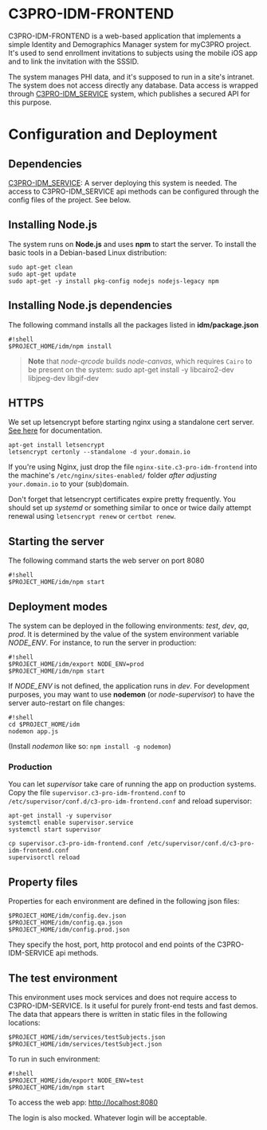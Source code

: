 # C3PRO-IDM-FRONTEND #

C3PRO-IDM-FRONTEND is a web-based application that implements a simple Identity and Demographics Manager system for myC3PRO project. It's used to send enrollment invitations to subjects using the mobile iOS app and to link the invitation with the SSSID. 

The system manages PHI data, and it's supposed to run in a site's intranet. The system does not access directly any database. Data access is wrapped through [C3PRO-IDM_SERVICE](https://bitbucket.org/ihlchip/c3pro-idm-service) system, which publishes a secured API for this purpose.


# Configuration and Deployment #

## Dependencies ##

[C3PRO-IDM_SERVICE](https://bitbucket.org/ihlchip/c3pro-idm-service): A server deploying this system is needed. The access to C3PRO-IDM_SERVICE api methods can be configured through the config files of the project. See below.

## Installing Node.js ##

The system runs on **Node.js** and uses **npm** to start the server. To install the basic tools in a Debian-based Linux distribution: 

    sudo apt-get clean
    sudo apt-get update
    sudo apt-get -y install pkg-config nodejs nodejs-legacy npm

## Installing Node.js dependencies ##

The following command installs all the packages listed in **idm/package.json**

```
#!shell
$PROJECT_HOME/idm/npm install
```

> **Note** that _node-qrcode_ builds _node-canvas_, which requires `Cairo` to be present on the system:
>     sudo apt-get install -y libcairo2-dev libjpeg-dev libgif-dev

## HTTPS ##

We set up letsencrypt before starting nginx using a standalone cert server.
[See here](https://certbot.eff.org/#ubuntuxenial-nginx) for documentation.

    apt-get install letsencrypt
    letsencrypt certonly --standalone -d your.domain.io

If you're using Nginx, just drop the file `nginx-site.c3-pro-idm-frontend` into the machine's `/etc/nginx/sites-enabled/` folder _after adjusting_ `your.domain.io` to your (sub)domain.

Don't forget that letsencrypt certificates expire pretty frequently.
You should set up _systemd_ or something similar to once or twice daily attempt renewal using `letsencrypt renew` or `certbot renew`.

## Starting the server ##

The following command starts the web server on port 8080

```
#!shell
$PROJECT_HOME/idm/npm start
```

## Deployment modes ##

The system can be deployed in the following environments: *test*, *dev*, *qa*, *prod*. It is determined by the value of the system environment variable *NODE_ENV*. For instance, to run the server in production:

```
#!shell
$PROJECT_HOME/idm/export NODE_ENV=prod
$PROJECT_HOME/idm/npm start
```

If *NODE_ENV* is not defined, the application runs in *dev*.
For development purposes, you may want to use **nodemon** (or _node-supervisor_) to have the server auto-restart on file changes:

```
#!shell
cd $PROJECT_HOME/idm
nodemon app.js
```

(Install _nodemon_ like so: `npm install -g nodemon`)

### Production

You can let _supervisor_ take care of running the app on production systems.
Copy the file `supervisor.c3-pro-idm-frontend.conf` to `/etc/supervisor/conf.d/c3-pro-idm-frontend.conf` and reload supervisor:

    apt-get install -y supervisor
    systemctl enable supervisor.service
    systemctl start supervisor
    
    cp supervisor.c3-pro-idm-frontend.conf /etc/supervisor/conf.d/c3-pro-idm-frontend.conf
    supervisorctl reload

## Property files ##

Properties for each environment are defined in the following json files:

    $PROJECT_HOME/idm/config.dev.json
    $PROJECT_HOME/idm/config.qa.json
    $PROJECT_HOME/idm/config.prod.json

They specify the host, port, http protocol and end points of the C3PRO-IDM-SERVICE api methods. 

## The test environment ##

This environment uses mock services and does not require access to C3PRO-IDM-SERVICE. Is it useful   for purely front-end tests and fast demos. The data that appears there is written in static files in the following locations:

    $PROJECT_HOME/idm/services/testSubjects.json
    $PROJECT_HOME/idm/services/testSubject.json

To run in such environment:

```
#!shell
$PROJECT_HOME/idm/export NODE_ENV=test
$PROJECT_HOME/idm/npm start
```

To access the web app: [http://localhost:8080](http://localhost:8080)

The login is also mocked. Whatever login will be acceptable.
